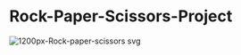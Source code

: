 # Rock-Paper-Scissors-Project

![1200px-Rock-paper-scissors svg](https://user-images.githubusercontent.com/89170112/142776927-6e46e7ea-1de5-40ba-a2cb-70a3c240834b.png)
